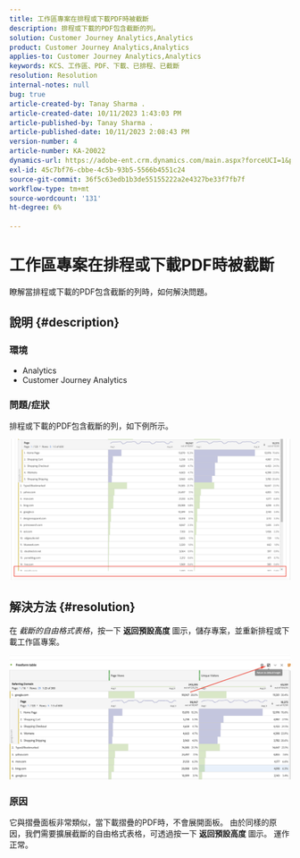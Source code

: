 ```yaml
---
title: 工作區專案在排程或下載PDF時被截斷
description: 排程或下載的PDF包含截斷的列。
solution: Customer Journey Analytics,Analytics
product: Customer Journey Analytics,Analytics
applies-to: Customer Journey Analytics,Analytics
keywords: KCS、工作區、PDF、下載、已排程、已截斷
resolution: Resolution
internal-notes: null
bug: true
article-created-by: Tanay Sharma .
article-created-date: 10/11/2023 1:43:03 PM
article-published-by: Tanay Sharma .
article-published-date: 10/11/2023 2:08:43 PM
version-number: 4
article-number: KA-20022
dynamics-url: https://adobe-ent.crm.dynamics.com/main.aspx?forceUCI=1&pagetype=entityrecord&etn=knowledgearticle&id=17267216-3c68-ee11-9ae7-6045bd0063aa
exl-id: 45c7bf76-cbbe-4c5b-93b5-5566b4551c24
source-git-commit: 36f5c63edb1b3de55155222a2e4327be33f7fb7f
workflow-type: tm+mt
source-wordcount: '131'
ht-degree: 6%

---
```


# 工作區專案在排程或下載PDF時被截斷


瞭解當排程或下載的PDF包含截斷的列時，如何解決問題。

## 說明 {#description}


### 環境

- Analytics
- Customer Journey Analytics




### 問題/症狀

排程或下載的PDF包含截斷的列，如下例所示。

![](assets/___18267216-3c68-ee11-9ae7-6045bd0063aa___.png)


## 解決方法 {#resolution}


在 *截斷的自由格式表格*，按一下 <b>返回預設高度</b> 圖示，儲存專案，並重新排程或下載工作區專案。

![](assets/e9fea250-d7fc-ec11-82e5-000d3a3b090d.png)

### 原因

它與摺疊面板非常類似，當下載摺疊的PDF時，不會展開面板。
由於同樣的原因，我們需要擴展截斷的自由格式表格，可透過按一下 <b>返回預設高度</b> 圖示。 運作正常。
